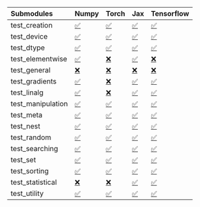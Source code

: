 | Submodules        | Numpy                                                                                                                           | Torch                                                                                                                           | Jax                                                                                                                             | Tensorflow                                                                                                                      |
|:------------------|:--------------------------------------------------------------------------------------------------------------------------------|:--------------------------------------------------------------------------------------------------------------------------------|:--------------------------------------------------------------------------------------------------------------------------------|:--------------------------------------------------------------------------------------------------------------------------------|
| test_creation     | <a href="https://github.com/unifyai/ivy/runs/8210724774?check_suite_focus=true" rel="noopener noreferrer" target="_blank">✅</a> | <a href="https://github.com/unifyai/ivy/runs/8210727476?check_suite_focus=true" rel="noopener noreferrer" target="_blank">✅</a> | <a href="https://github.com/unifyai/ivy/runs/8210730306?check_suite_focus=true" rel="noopener noreferrer" target="_blank">✅</a> | <a href="https://github.com/unifyai/ivy/runs/8210733147?check_suite_focus=true" rel="noopener noreferrer" target="_blank">✅</a> |
| test_device       | <a href="https://github.com/unifyai/ivy/runs/8210724905?check_suite_focus=true" rel="noopener noreferrer" target="_blank">✅</a> | <a href="https://github.com/unifyai/ivy/runs/8210727608?check_suite_focus=true" rel="noopener noreferrer" target="_blank">✅</a> | <a href="https://github.com/unifyai/ivy/runs/8210730448?check_suite_focus=true" rel="noopener noreferrer" target="_blank">✅</a> | <a href="https://github.com/unifyai/ivy/runs/8210733310?check_suite_focus=true" rel="noopener noreferrer" target="_blank">✅</a> |
| test_dtype        | <a href="https://github.com/unifyai/ivy/runs/8210725062?check_suite_focus=true" rel="noopener noreferrer" target="_blank">✅</a> | <a href="https://github.com/unifyai/ivy/runs/8210727755?check_suite_focus=true" rel="noopener noreferrer" target="_blank">✅</a> | <a href="https://github.com/unifyai/ivy/runs/8210730579?check_suite_focus=true" rel="noopener noreferrer" target="_blank">✅</a> | <a href="https://github.com/unifyai/ivy/runs/8210733495?check_suite_focus=true" rel="noopener noreferrer" target="_blank">✅</a> |
| test_elementwise  | <a href="https://github.com/unifyai/ivy/runs/8210725233?check_suite_focus=true" rel="noopener noreferrer" target="_blank">✅</a> | <a href="https://github.com/unifyai/ivy/runs/8210727909?check_suite_focus=true" rel="noopener noreferrer" target="_blank">❌</a> | <a href="https://github.com/unifyai/ivy/runs/8210730746?check_suite_focus=true" rel="noopener noreferrer" target="_blank">✅</a> | <a href="https://github.com/unifyai/ivy/runs/8210733704?check_suite_focus=true" rel="noopener noreferrer" target="_blank">❌</a> |
| test_general      | <a href="https://github.com/unifyai/ivy/runs/8210725482?check_suite_focus=true" rel="noopener noreferrer" target="_blank">❌</a> | <a href="https://github.com/unifyai/ivy/runs/8210728039?check_suite_focus=true" rel="noopener noreferrer" target="_blank">❌</a> | <a href="https://github.com/unifyai/ivy/runs/8210730905?check_suite_focus=true" rel="noopener noreferrer" target="_blank">❌</a> | <a href="https://github.com/unifyai/ivy/runs/8210733884?check_suite_focus=true" rel="noopener noreferrer" target="_blank">❌</a> |
| test_gradients    | <a href="https://github.com/unifyai/ivy/runs/8210725643?check_suite_focus=true" rel="noopener noreferrer" target="_blank">✅</a> | <a href="https://github.com/unifyai/ivy/runs/8210728188?check_suite_focus=true" rel="noopener noreferrer" target="_blank">❌</a> | <a href="https://github.com/unifyai/ivy/runs/8210731106?check_suite_focus=true" rel="noopener noreferrer" target="_blank">✅</a> | <a href="https://github.com/unifyai/ivy/runs/8210734073?check_suite_focus=true" rel="noopener noreferrer" target="_blank">✅</a> |
| test_linalg       | <a href="https://github.com/unifyai/ivy/runs/8210725880?check_suite_focus=true" rel="noopener noreferrer" target="_blank">✅</a> | <a href="https://github.com/unifyai/ivy/runs/8210728362?check_suite_focus=true" rel="noopener noreferrer" target="_blank">❌</a> | <a href="https://github.com/unifyai/ivy/runs/8210731291?check_suite_focus=true" rel="noopener noreferrer" target="_blank">✅</a> | <a href="https://github.com/unifyai/ivy/runs/8210734250?check_suite_focus=true" rel="noopener noreferrer" target="_blank">✅</a> |
| test_manipulation | <a href="https://github.com/unifyai/ivy/runs/8210726055?check_suite_focus=true" rel="noopener noreferrer" target="_blank">✅</a> | <a href="https://github.com/unifyai/ivy/runs/8210728516?check_suite_focus=true" rel="noopener noreferrer" target="_blank">✅</a> | <a href="https://github.com/unifyai/ivy/runs/8210731414?check_suite_focus=true" rel="noopener noreferrer" target="_blank">✅</a> | <a href="https://github.com/unifyai/ivy/runs/8210734402?check_suite_focus=true" rel="noopener noreferrer" target="_blank">✅</a> |
| test_meta         | <a href="https://github.com/unifyai/ivy/runs/8210726212?check_suite_focus=true" rel="noopener noreferrer" target="_blank">✅</a> | <a href="https://github.com/unifyai/ivy/runs/8210728673?check_suite_focus=true" rel="noopener noreferrer" target="_blank">✅</a> | <a href="https://github.com/unifyai/ivy/runs/8210731556?check_suite_focus=true" rel="noopener noreferrer" target="_blank">✅</a> | <a href="https://github.com/unifyai/ivy/runs/8210734544?check_suite_focus=true" rel="noopener noreferrer" target="_blank">✅</a> |
| test_nest         | <a href="https://github.com/unifyai/ivy/runs/8210726357?check_suite_focus=true" rel="noopener noreferrer" target="_blank">✅</a> | <a href="https://github.com/unifyai/ivy/runs/8210728839?check_suite_focus=true" rel="noopener noreferrer" target="_blank">✅</a> | <a href="https://github.com/unifyai/ivy/runs/8210731722?check_suite_focus=true" rel="noopener noreferrer" target="_blank">✅</a> | <a href="https://github.com/unifyai/ivy/runs/8210734717?check_suite_focus=true" rel="noopener noreferrer" target="_blank">✅</a> |
| test_random       | <a href="https://github.com/unifyai/ivy/runs/8210726551?check_suite_focus=true" rel="noopener noreferrer" target="_blank">✅</a> | <a href="https://github.com/unifyai/ivy/runs/8210729013?check_suite_focus=true" rel="noopener noreferrer" target="_blank">✅</a> | <a href="https://github.com/unifyai/ivy/runs/8210731939?check_suite_focus=true" rel="noopener noreferrer" target="_blank">✅</a> | <a href="https://github.com/unifyai/ivy/runs/8210734892?check_suite_focus=true" rel="noopener noreferrer" target="_blank">✅</a> |
| test_searching    | <a href="https://github.com/unifyai/ivy/runs/8210726694?check_suite_focus=true" rel="noopener noreferrer" target="_blank">✅</a> | <a href="https://github.com/unifyai/ivy/runs/8210729196?check_suite_focus=true" rel="noopener noreferrer" target="_blank">✅</a> | <a href="https://github.com/unifyai/ivy/runs/8210732117?check_suite_focus=true" rel="noopener noreferrer" target="_blank">✅</a> | <a href="https://github.com/unifyai/ivy/runs/8210735061?check_suite_focus=true" rel="noopener noreferrer" target="_blank">✅</a> |
| test_set          | <a href="https://github.com/unifyai/ivy/runs/8210726838?check_suite_focus=true" rel="noopener noreferrer" target="_blank">✅</a> | <a href="https://github.com/unifyai/ivy/runs/8210729371?check_suite_focus=true" rel="noopener noreferrer" target="_blank">✅</a> | <a href="https://github.com/unifyai/ivy/runs/8210732382?check_suite_focus=true" rel="noopener noreferrer" target="_blank">✅</a> | <a href="https://github.com/unifyai/ivy/runs/8210735207?check_suite_focus=true" rel="noopener noreferrer" target="_blank">✅</a> |
| test_sorting      | <a href="https://github.com/unifyai/ivy/runs/8210726999?check_suite_focus=true" rel="noopener noreferrer" target="_blank">✅</a> | <a href="https://github.com/unifyai/ivy/runs/8210729671?check_suite_focus=true" rel="noopener noreferrer" target="_blank">✅</a> | <a href="https://github.com/unifyai/ivy/runs/8210732560?check_suite_focus=true" rel="noopener noreferrer" target="_blank">✅</a> | <a href="https://github.com/unifyai/ivy/runs/8210735379?check_suite_focus=true" rel="noopener noreferrer" target="_blank">✅</a> |
| test_statistical  | <a href="https://github.com/unifyai/ivy/runs/8210727162?check_suite_focus=true" rel="noopener noreferrer" target="_blank">❌</a> | <a href="https://github.com/unifyai/ivy/runs/8210729937?check_suite_focus=true" rel="noopener noreferrer" target="_blank">❌</a> | <a href="https://github.com/unifyai/ivy/runs/8210732796?check_suite_focus=true" rel="noopener noreferrer" target="_blank">✅</a> | <a href="https://github.com/unifyai/ivy/runs/8210735582?check_suite_focus=true" rel="noopener noreferrer" target="_blank">✅</a> |
| test_utility      | <a href="https://github.com/unifyai/ivy/runs/8210727327?check_suite_focus=true" rel="noopener noreferrer" target="_blank">✅</a> | <a href="https://github.com/unifyai/ivy/runs/8210730112?check_suite_focus=true" rel="noopener noreferrer" target="_blank">✅</a> | <a href="https://github.com/unifyai/ivy/runs/8210732993?check_suite_focus=true" rel="noopener noreferrer" target="_blank">✅</a> | <a href="https://github.com/unifyai/ivy/runs/8210735735?check_suite_focus=true" rel="noopener noreferrer" target="_blank">✅</a> |